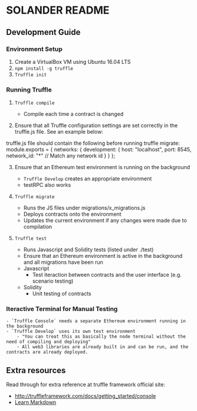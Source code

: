 # SOLANDER README

## Development Guide

### Environment Setup
1. Create a VirtualBox VM using Ubuntu 16.04 LTS
2. `npm install -g truffle`
3. `Truffle init`

### Running Truffle
1. `Truffle compile`
    - Compile each time a contract is changed
    
2. Ensure that all Truffle configuration settings are set correctly in the truffle.js file. See an example below:

truffle.js file should contain the following before running truffle migrate:
	module.exports = {
   		networks: {
   			development: {
   				host: "localhost",
   				port: 8545,
   				network_id: "*" // Match any network id
  			}
 		}
	};

3. Ensure that an Ethereum test environment is running on the background
    - `Truffle Develop` creates an appropriate environment
    - testRPC also works

4. `Truffle migrate` 
    - Runs the JS files under migrations/x_migrations.js 
    - Deploys contracts onto the environment 
    - Updates the current environment if any changes were made due to compilation
 
5. `Truffle test`
    - Runs Javascript and Solidity tests (listed under ./test)
    - Ensure that an Ethereum environment is active in the background and all migrations have been run
    - Javascript
        - Test iteraction between contracts and the user interface (e.g. scenario testing)
    - Solidity
        - Unit testing of contracts

### Iteractive Terminal for Manual Testing
    - `Truffle Console` needs a separate Ethereum environment running in the background
    - `Truffle Develop` uses its own test environment
        - "You can treat this as basically the node terminal without the need of compiling and deploying"
        - All web3 libraries are already built in and can be run, and the contracts are already deployed.

## Extra resources
Read through for extra reference at truffle framework official site:
* http://truffleframework.com/docs/getting_started/console
* [Learn Markdown](https://bitbucket.org/tutorials/markdowndemo)